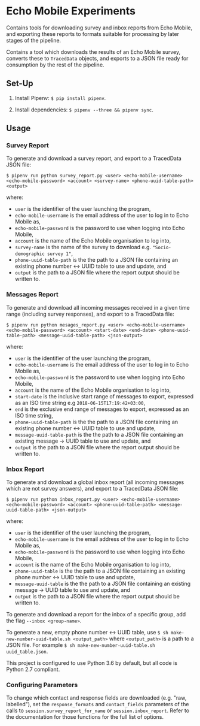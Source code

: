 # Echo Mobile Experiments
Contains tools for downloading survey and inbox reports from Echo Mobile, and exporting these reports to formats
suitable for processing by later stages of the pipeline.

Contains a tool which downloads the results of an Echo Mobile survey, converts these to `TracedData` objects, and 
exports to a JSON file ready for consumption by the rest of the pipeline.

## Set-Up
1. Install Pipenv: `$ pip install pipenv`.

1. Install dependencies: `$ pipenv --three && pipenv sync`.

## Usage
### Survey Report
To generate and download a survey report, and export to a TracedData JSON file:
```
$ pipenv run python survey_report.py <user> <echo-mobile-username> <echo-mobile-password> <account> <survey-name> <phone-uuid-table-path> <output>
```
where:
- `user` is the identifier of the user launching the program,
- `echo-mobile-username` is the email address of the user to log in to Echo Mobile as,
- `echo-mobile-password` is the password to use when logging into Echo Mobile,
- `account` is the name of the Echo Mobile organisation to log into,
- `survey-name` is the name of the survey to download e.g. `"Socio-demographic survey 1"`,
- `phone-uuid-table-path` is the the path to a JSON file containing an existing phone number <-> UUID table to use and update, and
- `output` is the path to a JSON file where the report output should be written to.

### Messages Report
To generate and download all incoming messages received in a given time range (including survey responses), 
and export to a TracedData file:
```
$ pipenv run python mesages_report.py <user> <echo-mobile-username> <echo-mobile-password> <account> <start-date> <end-date> <phone-uuid-table-path> <message-uuid-table-path> <json-output>
```
where:
- `user` is the identifier of the user launching the program,
- `echo-mobile-username` is the email address of the user to log in to Echo Mobile as,
- `echo-mobile-password` is the password to use when logging into Echo Mobile,
- `account` is the name of the Echo Mobile organisation to log into,
- `start-date` is the inclusive start range of messages to export, expressed as an ISO time string e.g `2018-06-15T17:19:42+03:00`,
- `end` is the exclusive end range of messages to export, expressed as an ISO time string,
- `phone-uuid-table-path` is the the path to a JSON file containing an existing phone number <-> UUID table to use and update,
- `message-uuid-table-path` is the the path to a JSON file containing an existing message -> UUID table to use and update, and
- `output` is the path to a JSON file where the report output should be written to.
    
### Inbox Report
To generate and download a global inbox report (all incoming messages which are not survey answers),
and export to a TracedData JSON file:
```
$ pipenv run python inbox_report.py <user> <echo-mobile-username> <echo-mobile-password> <account> <phone-uuid-table-path> <message-uuid-table-path> <json-output>
```
where:
- `user` is the identifier of the user launching the program,
- `echo-mobile-username` is the email address of the user to log in to Echo Mobile as,
- `echo-mobile-password` is the password to use when logging into Echo Mobile,
- `account` is the name of the Echo Mobile organisation to log into,
- `phone-uuid-table` is the the path to a JSON file containing an existing phone number <-> UUID table to use and update,
- `message-uuid-table` is the the path to a JSON file containing an existing message -> UUID table to use and update, and
- `output` is the path to a JSON file where the report output should be written to.

To generate and download a report for the inbox of a specific group, add the flag `--inbox <group-name>`.

To generate a new, empty phone number <-> UUID table, use
`$ sh make-new-number-uuid-table.sh <output_path>` where `<output_path>` is a path to a JSON file.
For example `$ sh make-new-number-uuid-table.sh uuid_table.json`.
   
This project is configured to use Python 3.6 by default, but all code is Python 2.7 compliant.

### Configuring Parameters
To change which contact and response fields are downloaded (e.g. "raw, labelled"),
set the `response_formats` and `contact_fields` parameters of the calls
to `session.survey_report_for_name` or `session.inbox_report`.
Refer to the documentation for those functions for the full
list of options.

